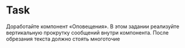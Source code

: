 # Task
Доработайте компонент «Оповещения». В этом задании реализуйте вертикальную прокрутку сообщений внутри компонента. После обрезания текста должно стоять многоточие
